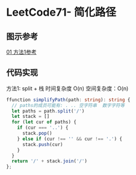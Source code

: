 # LeetCode71- 简化路径

## 图示参考

[01 方法1参考](https://leetcode.cn/problems/simplify-path/solution/jian-hua-lu-jing-by-leetcode-solution-aucq/)


## 代码实现

方法1: split + 栈  时间复杂度 O(n)  空间复杂度：O(n)

```ts
ffunction simplifyPath(path: string): string {
  // paths的成员可能有: . .. 空字符串  数字字符等
  let paths = path.split('/')
  let stack = []
  for (let cur of paths) {
    if (cur === '..') {
      stack.pop()
    } else if (cur !== '' && cur !== '.') {
      stack.push(cur)
    }
  }
  return '/' + stack.join('/')
};
```

